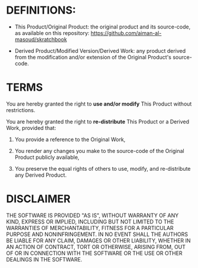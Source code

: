 # DEFINITIONS:

* This Product/Original Product: the original product and its source-code, as available on this repository: https://github.com/aiman-al-masoud/skratchbook

* Derived Product/Modified Version/Derived Work: any product derived from the modification and/or extension of the Original Product's source-code. 

# TERMS

You are hereby granted the right to <b>use and/or modify</b> This Product without restrictions. 

You are hereby granted the right to <b>re-distribute</b> This Product or a Derived Work, provided that:

1. You provide a reference to the Original Work,

2. You render any changes you make to the source-code of the Original Product publicly available, 

3. You preserve the equal rights of others to use, modify, and re-distribute any Derived Product.

# DISCLAIMER

THE SOFTWARE IS PROVIDED "AS IS", WITHOUT WARRANTY OF ANY KIND, EXPRESS OR IMPLIED, INCLUDING BUT NOT LIMITED TO THE WARRANTIES OF MERCHANTABILITY, FITNESS FOR A PARTICULAR PURPOSE AND NONINFRINGEMENT. IN NO EVENT SHALL THE AUTHORS BE LIABLE FOR ANY CLAIM, DAMAGES OR OTHER LIABILITY, WHETHER IN AN ACTION OF CONTRACT, TORT OR OTHERWISE, ARISING FROM, OUT OF OR IN CONNECTION WITH THE SOFTWARE OR THE USE OR OTHER DEALINGS IN THE SOFTWARE.

